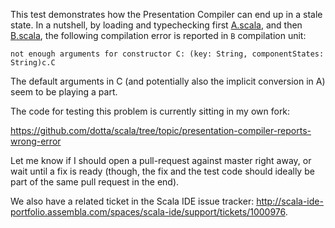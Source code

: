 This test demonstrates how the Presentation Compiler can end up in a stale
state. In a nutshell, by loading and typechecking first [A.scala](https://github.com/dotta/scala/blob/topic/presentation-compiler-reports-wrong-error/test/files/presentation/ide-t1000976/src/a/A.scala), and then
[B.scala](https://github.com/dotta/scala/blob/topic/presentation-compiler-reports-wrong-error/test/files/presentation/ide-t1000976/src/b/B.scala), the following compilation error is reported in ``B`` compilation unit:

```
not enough arguments for constructor C: (key: String, componentStates: String)c.C
```
The default arguments in C (and potentially also the implicit conversion in A) seem to be playing a part.

The code for testing this problem is currently sitting in my own fork: 

https://github.com/dotta/scala/tree/topic/presentation-compiler-reports-wrong-error

Let me know if I should open a pull-request against master right away, or wait until a fix is ready (though, the fix and the test code should ideally be part of the same pull request in the end). 

We also have a related ticket in the Scala IDE issue tracker: http://scala-ide-portfolio.assembla.com/spaces/scala-ide/support/tickets/1000976.
